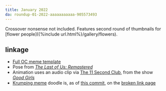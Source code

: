 ```yaml
---
title: January 2022
da: roundup-01-2022-aaaaaaaaaaa-905573493
---
```

Crossover nonsense not included. Features second round of thumbnails for [flower people]({%include url.html%}/gallery/flowers). 

## linkage
- <a href="https://www.deviantart.com/misuteru/art/OC-Meme-Remix-Blank-616616117" class="ext">Full OC meme template</a>
- Pose from <a href="https://gotgame.com/2014/07/30/the-last-of-us-remastered-story-scenes-that-we-never-saw-in-photos/" class="ext"><i>The Last of Us: Remastered</i></a>
- Animation uses an audio clip via <a href="https://www.11secondclub.com/competitions/january22" class="ext">The 11 Second Club</a>, from the show <a href="https://www.nbc.com/good-girls" class="ext"><i>Good Girls</i></a>
- <a href="https://knowyourmeme.com/memes/marge-krumping" class="ext">Krumping meme</a> doodle is, as of <a href="https://github.com/a-flyleaf/that-one-story/commit/39cafd3e82a6c3e45c831dee5ebfb78681260f1b" class="ext">this commit</a>, on the [broken link page](/404)